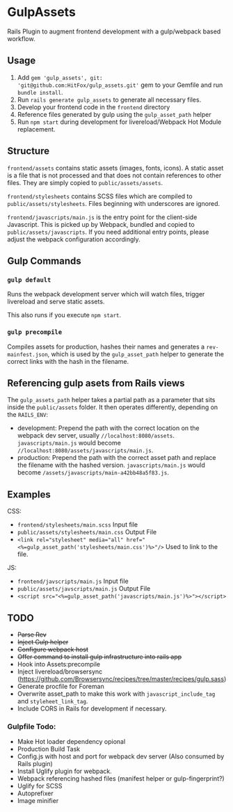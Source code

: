 # GulpAssets

Rails Plugin to augment frontend development with a gulp/webpack based
workflow.

## Usage

1. Add `gem 'gulp_assets', git: 'git@github.com:HitFox/gulp_assets.git'` gem to your Gemfile and run `bundle install`.
2. Run `rails generate gulp_assets` to generate all necessary files.
3. Develop your frontend code in the `frontend` directory
4. Reference files generated by gulp using the `gulp_asset_path` helper
5. Run `npm start` during development for livereload/Webpack
   Hot Module replacement.

## Structure

`frontend/assets` contains static assets (images, fonts, icons). A
static asset is a file that is not processed and that does not contain
references to other files. They are simply copied to
`public/assets/assets`.

`frontend/stylesheets` contains SCSS files which are compiled to
`public/assets/stylesheets`. Files beginning with underscores are
ignored.

`frontend/javascripts/main.js` is the entry point for the client-side
Javascript. This is picked up by Webpack, bundled and copied to
`public/assets/javascripts`. If you need additional entry points,
please adjust the webpack configuration accordingly.

## Gulp Commands

### `gulp default`

Runs the webpack development server which will watch files, trigger
livereload and serve static assets.

This also runs if you execute `npm start`.

### `gulp precompile`

Compiles assets for production, hashes their names and generates a
`rev-mainfest.json`, which is used by the `gulp_asset_path` helper to
generate the correct links with the hash in the filename.

## Referencing gulp asets from Rails views

The `gulp_assets_path` helper takes a partial path as a parameter that
sits inside the `public/assets` folder. It then operates differently,
depending on the `RAILS_ENV`:

- development: Prepend the path with the correct location on the webpack
  dev server, usually `//localhost:8080/assets`. `javascripts/main.js`
  would become `//localhost:8080/assets/javascripts/main.js`.
- production: Prepend the path with the correct asset path and replace
  the filename with the hashed version. `javascripts/main.js` would
  become `/assets/javascripts/main-a42bb48a5f83.js`.

## Examples

CSS:
 
 - `frontend/stylesheets/main.scss` Input file
 - `public/assets/stylesheets/main.css` Output File
 - `<link rel="stylesheet" media="all" href="<%=gulp_asset_path('stylesheets/main.css')%>"/>` Used to link to the file.

JS: 
 - `frontend/javscripts/main.js` Input file
 - `public/assets/javscripts/main.js` Output File
 -  `<script src="<%=gulp_asset_path('javascripts/main.js')%>"></script>`

## TODO

- ~~Parse Rev~~
- ~~Inject Gulp helper~~
- ~~Configure webpack host~~
- ~~Offer command to install gulp infrastructure into rails app~~
- Hook into Assets:precompile
- Inject livereload/browsersync (https://github.com/Browsersync/recipes/tree/master/recipes/gulp.sass)
- Generate procfile for Foreman
- Overwrite asset_path to make this work with `javascript_include_tag`
  and `styleheet_link_tag`.
- Include CORS in Rails for development if necessary.

### Gulpfile Todo:
- Make Hot loader dependency opional
- Production Build Task
- Config.js with host and port for webpack dev server (Also consumed by
  Rails plugin)
- Install Uglify plugin for webpack.
- Webpack referencing hashed files (manifest helper or gulp-fingerprint?)
- Uglify for SCSS
- Autoprefixer
- Image minifier

